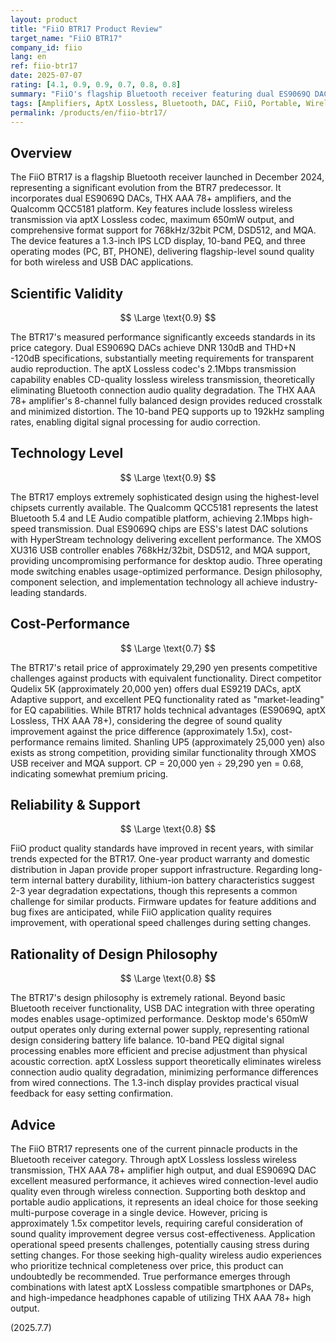 ```yaml
---
layout: product
title: "FiiO BTR17 Product Review"
target_name: "FiiO BTR17"
company_id: fiio
lang: en
ref: fiio-btr17
date: 2025-07-07
rating: [4.1, 0.9, 0.9, 0.7, 0.8, 0.8]
summary: "FiiO's flagship Bluetooth receiver featuring dual ES9069Q DACs, THX AAA 78+ amplifiers, and Qualcomm QCC5181 platform, delivering lossless wireless transmission via aptX Lossless. Desktop mode achieves 650mW high output, providing DAP-level sound quality and functionality. Comprehensive format support including 768kHz/32bit PCM, DSD512, and MQA enables high-quality playback of any hi-res audio source."
tags: [Amplifiers, AptX Lossless, Bluetooth, DAC, FiiO, Portable, Wireless]
permalink: /products/en/fiio-btr17/
---
```

## Overview

The FiiO BTR17 is a flagship Bluetooth receiver launched in December 2024, representing a significant evolution from the BTR7 predecessor. It incorporates dual ES9069Q DACs, THX AAA 78+ amplifiers, and the Qualcomm QCC5181 platform. Key features include lossless wireless transmission via aptX Lossless codec, maximum 650mW output, and comprehensive format support for 768kHz/32bit PCM, DSD512, and MQA. The device features a 1.3-inch IPS LCD display, 10-band PEQ, and three operating modes (PC, BT, PHONE), delivering flagship-level sound quality for both wireless and USB DAC applications.

## Scientific Validity

$$ \Large \text{0.9} $$

The BTR17's measured performance significantly exceeds standards in its price category. Dual ES9069Q DACs achieve DNR 130dB and THD+N -120dB specifications, substantially meeting requirements for transparent audio reproduction. The aptX Lossless codec's 2.1Mbps transmission capability enables CD-quality lossless wireless transmission, theoretically eliminating Bluetooth connection audio quality degradation. The THX AAA 78+ amplifier's 8-channel fully balanced design provides reduced crosstalk and minimized distortion. The 10-band PEQ supports up to 192kHz sampling rates, enabling digital signal processing for audio correction.

## Technology Level

$$ \Large \text{0.9} $$

The BTR17 employs extremely sophisticated design using the highest-level chipsets currently available. The Qualcomm QCC5181 represents the latest Bluetooth 5.4 and LE Audio compatible platform, achieving 2.1Mbps high-speed transmission. Dual ES9069Q chips are ESS's latest DAC solutions with HyperStream technology delivering excellent performance. The XMOS XU316 USB controller enables 768kHz/32bit, DSD512, and MQA support, providing uncompromising performance for desktop audio. Three operating mode switching enables usage-optimized performance. Design philosophy, component selection, and implementation technology all achieve industry-leading standards.

## Cost-Performance

$$ \Large \text{0.7} $$

The BTR17's retail price of approximately 29,290 yen presents competitive challenges against products with equivalent functionality. Direct competitor Qudelix 5K (approximately 20,000 yen) offers dual ES9219 DACs, aptX Adaptive support, and excellent PEQ functionality rated as "market-leading" for EQ capabilities. While BTR17 holds technical advantages (ES9069Q, aptX Lossless, THX AAA 78+), considering the degree of sound quality improvement against the price difference (approximately 1.5x), cost-performance remains limited. Shanling UP5 (approximately 25,000 yen) also exists as strong competition, providing similar functionality through XMOS USB receiver and MQA support. CP = 20,000 yen ÷ 29,290 yen = 0.68, indicating somewhat premium pricing.

## Reliability & Support

$$ \Large \text{0.8} $$

FiiO product quality standards have improved in recent years, with similar trends expected for the BTR17. One-year product warranty and domestic distribution in Japan provide proper support infrastructure. Regarding long-term internal battery durability, lithium-ion battery characteristics suggest 2-3 year degradation expectations, though this represents a common challenge for similar products. Firmware updates for feature additions and bug fixes are anticipated, while FiiO application quality requires improvement, with operational speed challenges during setting changes.

## Rationality of Design Philosophy

$$ \Large \text{0.8} $$

The BTR17's design philosophy is extremely rational. Beyond basic Bluetooth receiver functionality, USB DAC integration with three operating modes enables usage-optimized performance. Desktop mode's 650mW output operates only during external power supply, representing rational design considering battery life balance. 10-band PEQ digital signal processing enables more efficient and precise adjustment than physical acoustic correction. aptX Lossless support theoretically eliminates wireless connection audio quality degradation, minimizing performance differences from wired connections. The 1.3-inch display provides practical visual feedback for easy setting confirmation.

## Advice

The FiiO BTR17 represents one of the current pinnacle products in the Bluetooth receiver category. Through aptX Lossless lossless wireless transmission, THX AAA 78+ amplifier high output, and dual ES9069Q DAC excellent measured performance, it achieves wired connection-level audio quality even through wireless connection. Supporting both desktop and portable audio applications, it represents an ideal choice for those seeking multi-purpose coverage in a single device. However, pricing is approximately 1.5x competitor levels, requiring careful consideration of sound quality improvement degree versus cost-effectiveness. Application operational speed presents challenges, potentially causing stress during setting changes. For those seeking high-quality wireless audio experiences who prioritize technical completeness over price, this product can undoubtedly be recommended. True performance emerges through combinations with latest aptX Lossless compatible smartphones or DAPs, and high-impedance headphones capable of utilizing THX AAA 78+ high output.

(2025.7.7)